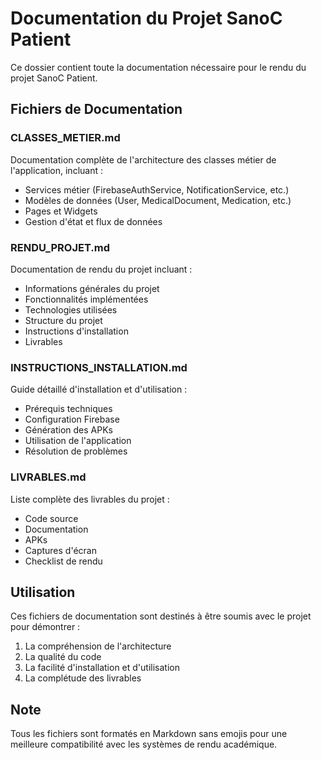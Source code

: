 # Documentation du Projet SanoC Patient

Ce dossier contient toute la documentation nécessaire pour le rendu du projet SanoC Patient.

## Fichiers de Documentation

### CLASSES_METIER.md
Documentation complète de l'architecture des classes métier de l'application, incluant :
- Services métier (FirebaseAuthService, NotificationService, etc.)
- Modèles de données (User, MedicalDocument, Medication, etc.)
- Pages et Widgets
- Gestion d'état et flux de données

### RENDU_PROJET.md
Documentation de rendu du projet incluant :
- Informations générales du projet
- Fonctionnalités implémentées
- Technologies utilisées
- Structure du projet
- Instructions d'installation
- Livrables

### INSTRUCTIONS_INSTALLATION.md
Guide détaillé d'installation et d'utilisation :
- Prérequis techniques
- Configuration Firebase
- Génération des APKs
- Utilisation de l'application
- Résolution de problèmes

### LIVRABLES.md
Liste complète des livrables du projet :
- Code source
- Documentation
- APKs
- Captures d'écran
- Checklist de rendu

## Utilisation

Ces fichiers de documentation sont destinés à être soumis avec le projet pour démontrer :
1. La compréhension de l'architecture
2. La qualité du code
3. La facilité d'installation et d'utilisation
4. La complétude des livrables

## Note

Tous les fichiers sont formatés en Markdown sans emojis pour une meilleure compatibilité avec les systèmes de rendu académique.

